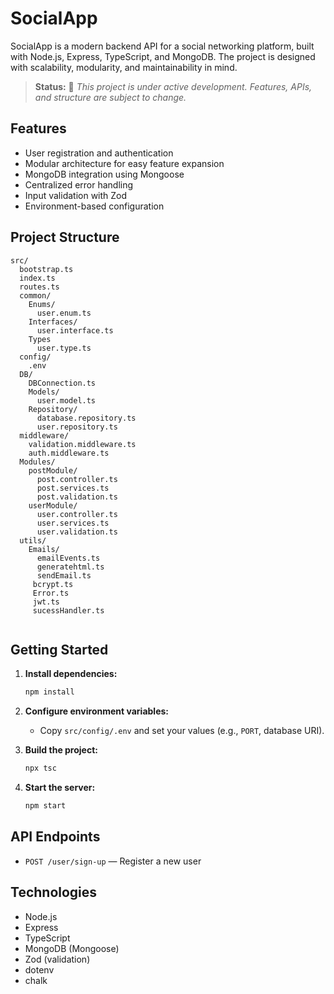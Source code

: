 # SocialApp

SocialApp is a modern backend API for a social networking platform, built with Node.js, Express, TypeScript, and MongoDB. The project is designed with scalability, modularity, and maintainability in mind.

> **Status:** 🚧 _This project is under active development. Features, APIs, and structure are subject to change._


## Features

- User registration and authentication
- Modular architecture for easy feature expansion
- MongoDB integration using Mongoose
- Centralized error handling
- Input validation with Zod
- Environment-based configuration

## Project Structure

```
src/
  bootstrap.ts
  index.ts
  routes.ts
  common/
    Enums/
      user.enum.ts
    Interfaces/
      user.interface.ts
    Types
      user.type.ts
  config/
    .env
  DB/
    DBConnection.ts
    Models/
      user.model.ts
    Repository/
      database.repository.ts
      user.repository.ts
  middleware/
    validation.middleware.ts
    auth.middleware.ts
  Modules/
    postModule/
      post.controller.ts
      post.services.ts
      post.validation.ts
    userModule/
      user.controller.ts
      user.services.ts
      user.validation.ts
  utils/
    Emails/
      emailEvents.ts
      generatehtml.ts
      sendEmail.ts
     bcrypt.ts
     Error.ts
     jwt.ts
     sucessHandler.ts
    
```

## Getting Started

1. **Install dependencies:**
   ```sh
   npm install
   ```

2. **Configure environment variables:**
   - Copy `src/config/.env` and set your values (e.g., `PORT`, database URI).

3. **Build the project:**
   ```sh
   npx tsc
   ```

4. **Start the server:**
   ```sh
   npm start
   ```

## API Endpoints

- `POST /user/sign-up` — Register a new user

## Technologies

- Node.js
- Express
- TypeScript
- MongoDB (Mongoose)
- Zod (validation)
- dotenv
- chalk
